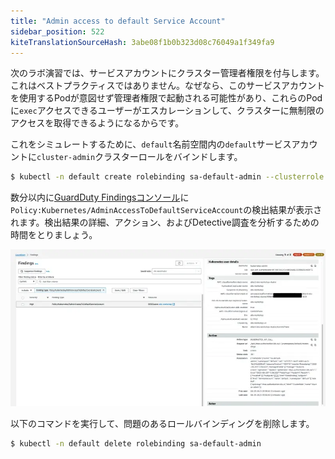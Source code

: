 ```yaml
---
title: "Admin access to default Service Account"
sidebar_position: 522
kiteTranslationSourceHash: 3abe08f1b0b323d08c76049a1f349fa9
---
```


次のラボ演習では、サービスアカウントにクラスター管理者権限を付与します。これはベストプラクティスではありません。なぜなら、このサービスアカウントを使用するPodが意図せず管理者権限で起動される可能性があり、これらのPodに`exec`アクセスできるユーザーがエスカレーションして、クラスターに無制限のアクセスを取得できるようになるからです。

これをシミュレートするために、`default`名前空間内の`default`サービスアカウントに`cluster-admin`クラスターロールをバインドします。

```bash
$ kubectl -n default create rolebinding sa-default-admin --clusterrole cluster-admin --serviceaccount default:default
```

数分以内に[GuardDuty Findingsコンソール](https://console.aws.amazon.com/guardduty/home#/findings)に`Policy:Kubernetes/AdminAccessToDefaultServiceAccount`の検出結果が表示されます。検出結果の詳細、アクション、およびDetective調査を分析するための時間をとりましょう。

![Admin access finding](assets/admin-access-sa.webp)

以下のコマンドを実行して、問題のあるロールバインディングを削除します。

```bash
$ kubectl -n default delete rolebinding sa-default-admin
```

